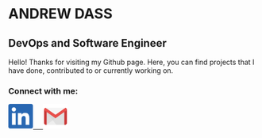 # ANDREW DASS
## DevOps and Software Engineer
Hello! Thanks for visiting my Github page. Here, you can find projects that I have done, contributed to or currently working on.

### Connect with me:                                             
<a href="https://www.linkedin.com/in/andrewdass/">
        <img style="float: center;" src=Linkedin-logoicon.png width=50 height=50> &nbsp &nbsp
      	</a>
        
<a href="mailto:dassandrew3@gmail.com?body = Message">
         <img alt="Mail" src="Mail.png"
         width=50" height="50">
      </a>
                                               
                                              
